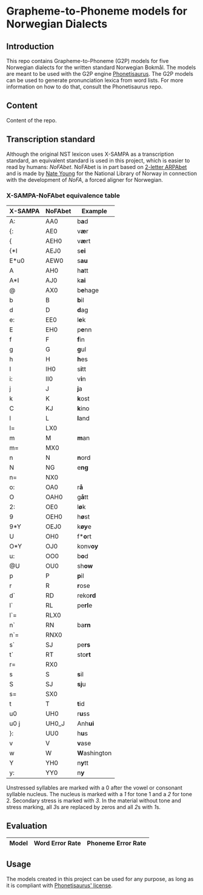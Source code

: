 # Grapheme-to-Phoneme models for Norwegian Dialects

## Introduction
This repo contains Grapheme-to-Phoneme (G2P) models for five Norwegian dialects for the written standard Norwegian Bokmål. The models are meant to be used with the G2P engine [Phonetisaurus](https://github.com/AdolfVonKleist/Phonetisaurus).
The G2P models can be used to generate pronunciation lexica from word lists. For more information on how to do that, consult the Phonetisaurus repo.

## Content
Content of the repo.

## Transcription standard
Although the original NST lexicon uses X-SAMPA as a transcription standard, an equivalent standard is used in this project, which is easier to read by humans: *NoFAbet*. NoFAbet is in part based on [2-letter ARPAbet](https://en.wikipedia.org/wiki/ARPABET) and is made by [Nate Young](https://www.nateyoung.se/) for the National Library of Norway in connection with the development of *NoFA*, a forced aligner for Norwegian.


### X-SAMPA-NoFAbet equivalence table
X-SAMPA | NoFAbet | Example
--- | --- | ---
A: | AA0 | b**a**d
{: | AE0 | v**æ**r
{ | AEH0 | v**æ**rt
{*I | AEJ0 | s**ei**
E*u0 | AEW0 | s**au**
A | AH0 | h**a**tt
A*I | AJ0 | k**ai**
@ | AX0 | b**e**hage
b | B | **b**il
d | D | **d**ag
e: | EE0 | l**e**k
E | EH0 | p**e**nn
f | F | **f**in
g | G | **g**ul
h | H | **h**es
I | IH0 | s**i**tt
i: | II0 | v**i**n
j | J | **j**a
k | K | **k**ost
C | KJ | **k**ino
l | L | **l**and
l= | LX0 |
m | M | **m**an
m= | MX0 |
n | N | **n**ord
N | NG | e**ng**
n= | NX0 |
o: | OA0 | r**å**
O | OAH0 | g**å**tt
2: | OE0 | l**ø**k
9 | OEH0 | h**ø**st
9*Y | OEJ0 | k**øy**e
U | OH0 | f***o**rt
O*Y | OJ0 | konv**oy**
u: | OO0 | b**o**d
@U | OU0 | sh**ow**
p | P | **p**il
r | R | **r**ose
d` | RD | reko**rd**
l` | RL | pe**rl**e
l`= | RLX0 |
n` | RN | ba**rn**
n`= | RNX0 |
s` | SJ | pe**rs**
t` | RT | sto**rt**
r= | RX0 |
s | S | **s**il
S | SJ | **sj**u
s= | SX0 |
t | T | **t**id
u0 | UH0 | r**u**ss
u0 j | UH0_J | Anh**ui**
}: | UU0 | h**u**s
v | V | **v**ase
w | W | **W**ashington
Y | YH0 | n**y**tt
y: | YY0 | n**y**

Unstressed syllables are marked with a 0 after the vowel or consonant syllable nucleus. The nucleus is marked with a *1* for tone 1 and a *2* for tone 2. Secondary stress is marked with *3*. In the material without tone and stress marking, all *3*s are replaced by zeros and all *2*s with *1*s.

## Evaluation

Model | Word Error Rate | Phoneme Error Rate
--- | --- | ---

## Usage
The models created in this project can be used for any purpose, as long as it is compliant with [Phonetisaurus' license](https://github.com/AdolfVonKleist/Phonetisaurus/blob/master/LICENSE).
